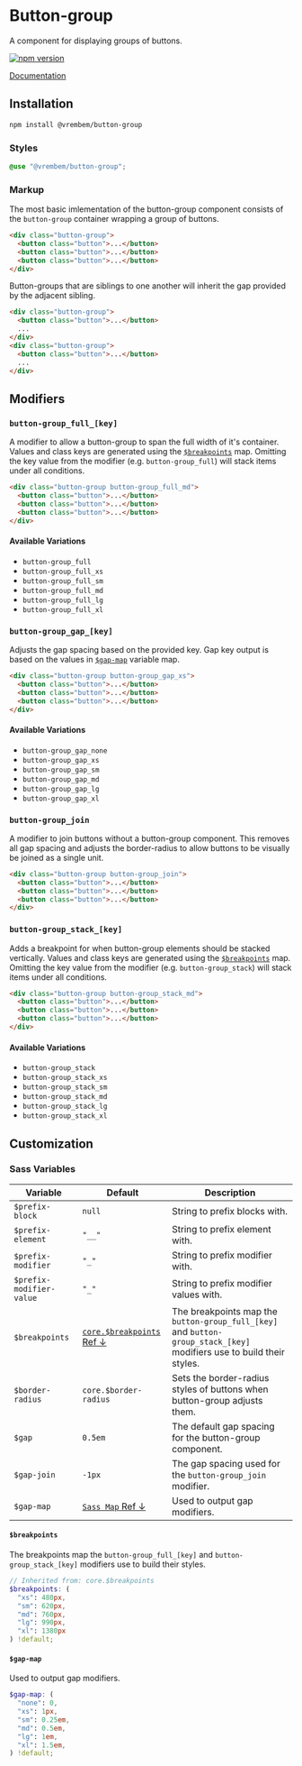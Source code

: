 # Button-group

A component for displaying groups of buttons.

[![npm version](https://img.shields.io/npm/v/%40vrembem%2Fbutton-group.svg)](https://www.npmjs.com/package/%40vrembem%2Fbutton-group)

[Documentation](https://vrembem.com/packages/button-group)

## Installation

```sh
npm install @vrembem/button-group
```

### Styles

```scss
@use "@vrembem/button-group";
```

### Markup

The most basic imlementation of the button-group component consists of the `button-group` container wrapping a group of buttons.

```html
<div class="button-group">
  <button class="button">...</button>
  <button class="button">...</button>
  <button class="button">...</button>
</div>
```

Button-groups that are siblings to one another will inherit the gap provided by the adjacent sibling.

```html
<div class="button-group">
  <button class="button">...</button>
  ...
</div>
<div class="button-group">
  <button class="button">...</button>
  ...
</div>
```

## Modifiers

### `button-group_full_[key]`

A modifier to allow a button-group to span the full width of it's container. Values and class keys are generated using the [`$breakpoints`](#breakpoints) map. Omitting the key value from the modifier (e.g. `button-group_full`) will stack items under all conditions.

```html
<div class="button-group button-group_full_md">
  <button class="button">...</button>
  <button class="button">...</button>
  <button class="button">...</button>
</div>
```

#### Available Variations

- `button-group_full`
- `button-group_full_xs`
- `button-group_full_sm`
- `button-group_full_md`
- `button-group_full_lg`
- `button-group_full_xl`

### `button-group_gap_[key]`

Adjusts the gap spacing based on the provided key. Gap key output is based on the values in [`$gap-map`](#gap-map) variable map.

```html
<div class="button-group button-group_gap_xs">
  <button class="button">...</button>
  <button class="button">...</button>
  <button class="button">...</button>
</div>
```

#### Available Variations

- `button-group_gap_none`
- `button-group_gap_xs`
- `button-group_gap_sm`
- `button-group_gap_md`
- `button-group_gap_lg`
- `button-group_gap_xl`

### `button-group_join`

A modifier to join buttons without a button-group component. This removes all gap spacing and adjusts the border-radius to allow buttons to be visually be joined as a single unit.

```html
<div class="button-group button-group_join">
  <button class="button">...</button>
  <button class="button">...</button>
  <button class="button">...</button>
</div>
```

### `button-group_stack_[key]`

Adds a breakpoint for when button-group elements should be stacked vertically. Values and class keys are generated using the [`$breakpoints`](#breakpoints) map. Omitting the key value from the modifier (e.g. `button-group_stack`) will stack items under all conditions.

```html
<div class="button-group button-group_stack_md">
  <button class="button">...</button>
  <button class="button">...</button>
  <button class="button">...</button>
</div>
```

#### Available Variations

- `button-group_stack`
- `button-group_stack_xs`
- `button-group_stack_sm`
- `button-group_stack_md`
- `button-group_stack_lg`
- `button-group_stack_xl`

## Customization

### Sass Variables

| Variable                 | Default                                        | Description                                                                                                            |
| ------------------------ | ---------------------------------------------- | ---------------------------------------------------------------------------------------------------------------------- |
| `$prefix-block`          | `null`                                         | String to prefix blocks with.                                                                                          |
| `$prefix-element`        | `"__"`                                         | String to prefix element with.                                                                                         |
| `$prefix-modifier`       | `"_"`                                          | String to prefix modifier with.                                                                                        |
| `$prefix-modifier-value` | `"_"`                                          | String to prefix modifier values with.                                                                                 |
| `$breakpoints`           | [`core.$breakpoints` Ref &darr;](#breakpoints) | The breakpoints map the `button-group_full_[key]` and  `button-group_stack_[key]` modifiers use to build their styles. |
| `$border-radius`         | `core.$border-radius`                          | Sets the border-radius styles of buttons when button-group adjusts them.                                               |
| `$gap`                   | `0.5em`                                        | The default gap spacing for the button-group component.                                                                |
| `$gap-join`              | `-1px`                                         | The gap spacing used for the `button-group_join` modifier.                                                             |
| `$gap-map`               | [`Sass Map` Ref &darr;](#gap-map)              | Used to output gap modifiers.                                                                                          |

#### `$breakpoints`

The breakpoints map the `button-group_full_[key]` and  `button-group_stack_[key]` modifiers use to build their styles.

```scss
// Inherited from: core.$breakpoints
$breakpoints: (
  "xs": 480px,
  "sm": 620px,
  "md": 760px,
  "lg": 990px,
  "xl": 1380px
) !default;
```

#### `$gap-map`

Used to output gap modifiers.

```scss
$gap-map: (
  "none": 0,
  "xs": 1px,
  "sm": 0.25em,
  "md": 0.5em,
  "lg": 1em,
  "xl": 1.5em,
) !default;
```
